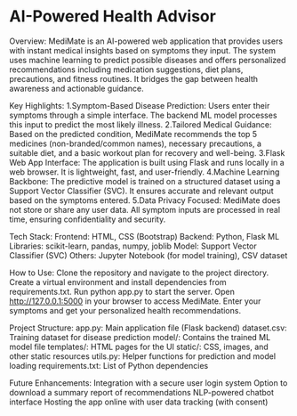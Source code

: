 ﻿# AI-Powered Health Advisor

Overview:
MediMate is an AI-powered web application that provides users with instant medical insights based on symptoms they input. The system uses machine learning to predict possible diseases and offers personalized recommendations including medication suggestions, diet plans, precautions, and fitness routines. It bridges the gap between health awareness and actionable guidance.

Key Highlights:
1.Symptom-Based Disease Prediction:
Users enter their symptoms through a simple interface. The backend ML model processes this input to predict the most likely illness.
2.Tailored Medical Guidance:
Based on the predicted condition, MediMate recommends the top 5 medicines (non-branded/common names), necessary precautions, a suitable diet, and a basic workout plan for recovery and well-being.
3.Flask Web App Interface:
The application is built using Flask and runs locally in a web browser. It is lightweight, fast, and user-friendly.
4.Machine Learning Backbone:
The predictive model is trained on a structured dataset using a Support Vector Classifier (SVC). It ensures accurate and relevant output based on the symptoms entered.
5.Data Privacy Focused:
MediMate does not store or share any user data. All symptom inputs are processed in real time, ensuring confidentiality and security.

Tech Stack:
Frontend: HTML, CSS (Bootstrap)
Backend: Python, Flask
ML Libraries: scikit-learn, pandas, numpy, joblib
Model: Support Vector Classifier (SVC)
Others: Jupyter Notebook (for model training), CSV dataset

How to Use:
Clone the repository and navigate to the project directory.
Create a virtual environment and install dependencies from requirements.txt.
Run python app.py to start the server.
Open http://127.0.0.1:5000 in your browser to access MediMate.
Enter your symptoms and get your personalized health recommendations.

Project Structure:
app.py: Main application file (Flask backend)
dataset.csv: Training dataset for disease prediction
model/: Contains the trained ML model file
templates/: HTML pages for the UI
static/: CSS, images, and other static resources
utils.py: Helper functions for prediction and model loading
requirements.txt: List of Python dependencies

Future Enhancements:
Integration with a secure user login system
Option to download a summary report of recommendations
NLP-powered chatbot interface
Hosting the app online with user data tracking (with consent)


